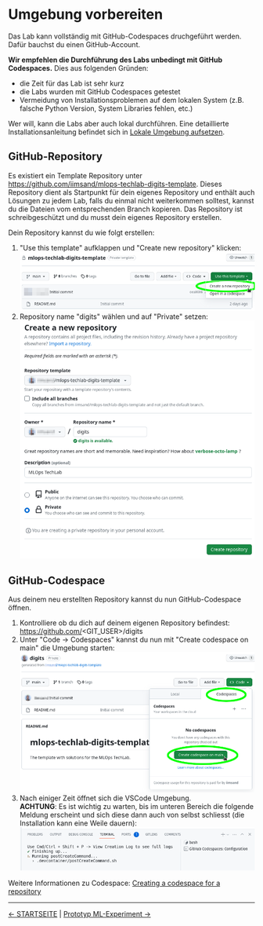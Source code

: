 # Umgebung vorbereiten

Das Lab kann vollständig mit GitHub-Codespaces druchgeführt werden. Dafür bauchst du einen GitHub-Account.

**Wir empfehlen die Durchführung des Labs unbedingt mit GitHub Codespaces.** Dies aus folgenden Gründen:
- die Zeit für das Lab ist sehr kurz
- die Labs wurden mit GitHub Codespaces getestet
- Vermeidung von Installationsproblemen auf dem lokalen System (z.B. falsche Python Version, System Libraries fehlen, etc.)

Wer will, kann die Labs aber auch lokal durchführen. Eine detaillierte Installationsanleitung befindet sich in [Lokale Umgebung aufsetzen](002_lab_environment_local.md).

## GitHub-Repository

Es existiert ein Template Repository unter https://github.com/iimsand/mlops-techlab-digits-template. Dieses Repository dient als Startpunkt für dein eigenes Repository und enthält auch Lösungen zu jedem Lab, falls du einmal nicht weiterkommen solltest, kannst du die Dateien vom entsprechenden Branch kopieren. Das Repository ist schreibgeschützt und du musst dein eigenes Repository erstellen.

Dein Repository kannst du wie folgt erstellen:

1. "Use this template" aufklappen und "Create new repository" klicken:   
![GitHub create repo from template](screenshots/github_repo_create_from_template.png)
1. Repository name "digits" wählen und auf "Private" setzen:   
![GitHub create repo from template - info](screenshots/github_repo_create_from_template_info.png)

## GitHub-Codespace

Aus deinem neu erstellten Repository kannst du nun GitHub-Codespace öffnen.

1. Kontrolliere ob du dich auf deinem eigenen Repository befindest: https://github.com/<GIT_USER>/digits
1. Unter "Code -> Codespaces" kannst du nun mit "Create codespace on main" die Umgebung starten:   
![GitHub start codespace](screenshots/github_repo_start_codespace.png)
1. Nach einiger Zeit öffnet sich die VSCode Umgebung.   
**ACHTUNG**: Es ist wichtig zu warten, bis im unteren Bereich die folgende Meldung erscheint und sich diese dann auch von selbst schliesst (die Installation kann eine Weile dauern):
![Github Codespace post create command](screenshots/github-codespaces-postCreateCommand.png)

Weitere Informationen zu Codespace: [Creating a codespace for a repository](https://docs.github.com/en/codespaces/developing-in-codespaces/creating-a-codespace-for-a-repository)

---

[← STARTSEITE](../README.md) |
[Prototyp ML-Experiment →](010_lab_initial_prototype.md)

